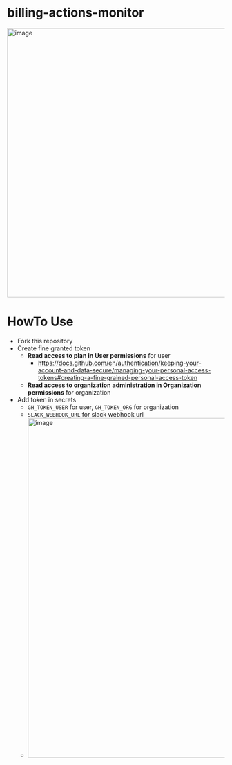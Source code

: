 # billing-actions-monitor

<img width="622" alt="image" src="https://github.com/yorifuji/billing-actions-monitor/assets/583917/3b10d688-7539-432b-b731-0c906e75798a">

# HowTo Use

- Fork this repository
- Create fine granted token
  - **Read access to plan in User permissions** for user
    - https://docs.github.com/en/authentication/keeping-your-account-and-data-secure/managing-your-personal-access-tokens#creating-a-fine-grained-personal-access-token
  - **Read access to organization administration in Organization permissions** for organization
- Add token in secrets
  - `GH_TOKEN_USER` for user, `GH_TOKEN_ORG` for organization
  - `SLACK_WEBHOOK_URL` for slack webhook url
  - <img width="785" alt="image" src="https://github.com/yorifuji/billing-actions-monitor/assets/583917/49a2a30c-fce3-419f-86cb-234724a3bef4">
